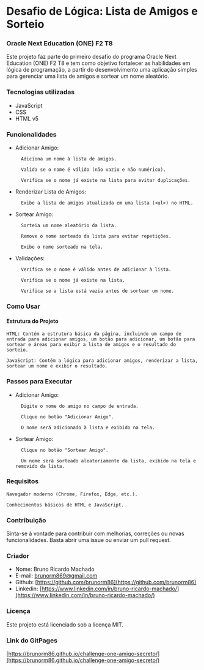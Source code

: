 # Desafio de Lógica: Lista de Amigos e Sorteio
### Oracle Next Education (ONE) F2 T8

Este projeto faz parte do primeiro desafio do programa Oracle Next Education (ONE) F2 T8 e tem como objetivo fortalecer as habilidades em lógica de programação, a partir do desenvolvimento uma aplicação simples para gerenciar uma lista de amigos e sortear um nome aleatório.

### Tecnologias utilizadas
- JavaScript
- CSS
- HTML v5

### Funcionalidades

- Adicionar Amigo:

        Adiciona um nome à lista de amigos.

        Valida se o nome é válido (não vazio e não numérico).

        Verifica se o nome já existe na lista para evitar duplicações.

- Renderizar Lista de Amigos:

        Exibe a lista de amigos atualizada em uma lista (<ul>) no HTML.

- Sortear Amigo:

        Sorteia um nome aleatório da lista.

        Remove o nome sorteado da lista para evitar repetições.

        Exibe o nome sorteado na tela.

- Validações:

        Verifica se o nome é válido antes de adicionar à lista.

        Verifica se o nome já existe na lista.

        Verifica se a lista está vazia antes de sortear um nome.

### Como Usar

#### Estrutura do Projeto

    HTML: Contém a estrutura básica da página, incluindo um campo de entrada para adicionar amigos, um botão para adicionar, um botão para sortear e áreas para exibir a lista de amigos e o resultado do sorteio.

    JavaScript: Contém a lógica para adicionar amigos, renderizar a lista, sortear um nome e exibir o resultado.

### Passos para Executar

- Adicionar Amigo:

        Digite o nome do amigo no campo de entrada.

        Clique no botão "Adicionar Amigo".

        O nome será adicionado à lista e exibido na tela.

- Sortear Amigo:

        Clique no botão "Sortear Amigo".

        Um nome será sorteado aleatoriamente da lista, exibido na tela e removido da lista.

### Requisitos

    Navegador moderno (Chrome, Firefox, Edge, etc.).

    Conhecimentos básicos de HTML e JavaScript.

### Contribuição

Sinta-se à vontade para contribuir com melhorias, correções ou novas funcionalidades. Basta abrir uma issue ou enviar um pull request.

### Criador

- Nome: Bruno Ricardo Machado
- E-mail: brunorm869@gmail.com
- Github: [https://github.com/brunorm86](https://github.com/brunorm86)
- Linkedin: [https://www.linkedin.com/in/bruno-ricardo-machado/](https://www.linkedin.com/in/bruno-ricardo-machado/)

### Licença

Este projeto está licenciado sob a licença MIT.

### Link do GitPages

[https://brunorm86.github.io/challenge-one-amigo-secreto/](https://brunorm86.github.io/challenge-one-amigo-secreto/)
